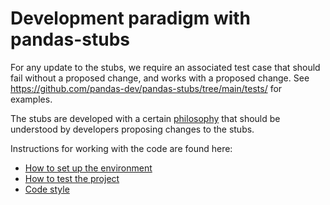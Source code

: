 # Development paradigm with pandas-stubs

For any update to the stubs, we require an associated test case that should fail without
a proposed change, and works with a proposed change.  See <https://github.com/pandas-dev/pandas-stubs/tree/main/tests/> for examples.

The stubs are developed with a certain [philosophy](philosophy.md) that should be 
understood by developers proposing changes to the stubs.

Instructions for working with the code are found here:

- [How to set up the environment](setup.md)
- [How to test the project](tests.md)
- [Code style](style.md)

